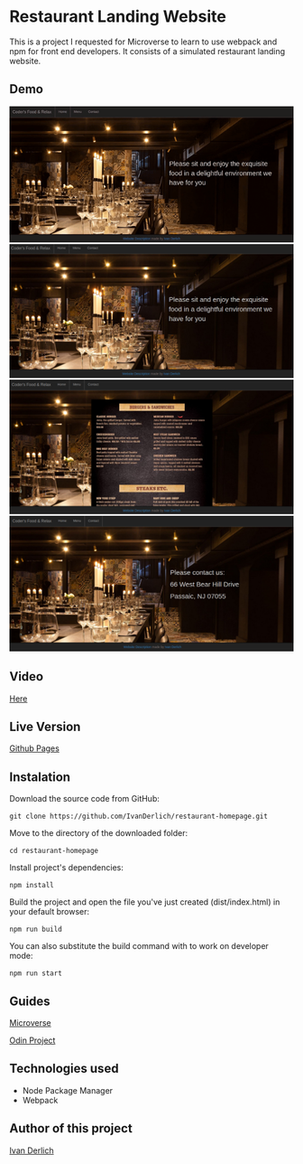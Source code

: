 # Restaurant Landing Website

This is a project I requested for Microverse to learn to use webpack and npm for front end developers.
It consists of a simulated restaurant landing website.

## Demo

![](docs/usage.gif)
![](docs/1.png)
![](docs/2.png)
![](docs/3.png)

## Video

[Here](https://www.youtube.com/watch?v=Fy6IHJ96z7k)

## Live Version

[Github Pages](https://ivanderlich.github.io/restaurant-homepage)

## Instalation

Download the source code from GitHub:

    git clone https://github.com/IvanDerlich/restaurant-homepage.git  

Move to the directory of the downloaded folder:

    cd restaurant-homepage

Install project's dependencies:

    npm install

Build the project and open the file you've just created (dist/index.html) in your default browser:

    npm run build

You can also substitute the build command with to work on developer mode:

    npm run start  


## Guides

[Microverse](https://microverse.pathwright.com/library/fast-track-curriculum/69047/path/step/59622983/)

[Odin Project](https://www.theodinproject.com/courses/javascript/lessons/restaurant-page)

## Technologies used

- Node Package Manager
- Webpack

## Author of this project

[Ivan Derlich](https://github.com/IvanDerlich/)
